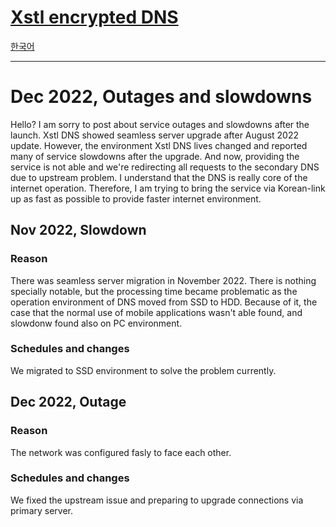 # [Xstl encrypted DNS](/)

[한국어](/202212-outages-and-slowdowns.ko.md)

---

# Dec 2022, Outages and slowdowns

Hello? I am sorry to post about service outages and slowdowns after the launch.
Xstl DNS showed seamless server upgrade after August 2022 update.
However, the environment Xstl DNS lives changed and reported many of service slowdowns after the upgrade.
And now, providing the service is not able and we're redirecting all requests to the secondary DNS due to upstream problem.
I understand that the DNS is really core of the internet operation.
Therefore, I am trying to bring the service via Korean-link up as fast as possible to provide faster internet environment.

## Nov 2022, Slowdown

### Reason

There was seamless server migration in November 2022.
There is nothing specially notable, but the processing time became problematic as the operation environment of DNS moved from SSD to HDD.
Because of it, the case that the normal use of mobile applications wasn't able found, and slowdonw found also on PC environment.

### Schedules and changes

We migrated to SSD environment to solve the problem currently.

## Dec 2022, Outage

### Reason

The network was configured fasly to face each other.

### Schedules and changes

We fixed the upstream issue and preparing to upgrade connections via primary server.

